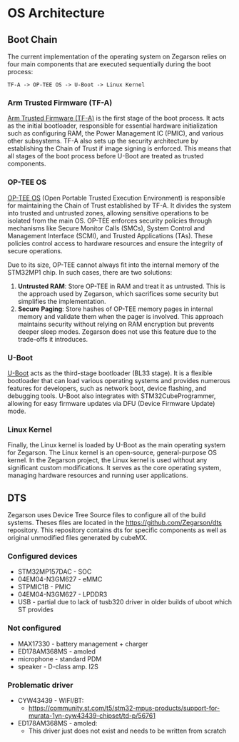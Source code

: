 # OS Architecture

## Boot Chain

The current implementation of the operating system on Zegarson relies on four main components that are executed sequentially during the boot process:

`TF-A -> OP-TEE OS -> U-Boot -> Linux Kernel`

### Arm Trusted Firmware (TF-A)

[Arm Trusted Firmware (TF-A)](https://github.com/STMicroelectronics/arm-trusted-firmware/) is the first stage of the boot process. It acts as the initial bootloader, responsible for essential hardware initialization such as configuring RAM, the Power Management IC (PMIC), and various other subsystems. TF-A also sets up the security architecture by establishing the Chain of Trust if image signing is enforced. This means that all stages of the boot process before U-Boot are treated as trusted components.

### OP-TEE OS

[OP-TEE OS](https://github.com/STMicroelectronics/optee_os/) (Open Portable Trusted Execution Environment) is responsible for maintaining the Chain of Trust established by TF-A. It divides the system into trusted and untrusted zones, allowing sensitive operations to be isolated from the main OS. OP-TEE enforces security policies through mechanisms like Secure Monitor Calls (SMCs), System Control and Management Interface (SCMI), and Trusted Applications (TAs). These policies control access to hardware resources and ensure the integrity of secure operations.

Due to its size, OP-TEE cannot always fit into the internal memory of the STM32MP1 chip. In such cases, there are two solutions:

1. **Untrusted RAM**: Store OP-TEE in RAM and treat it as untrusted. This is the approach used by Zegarson, which sacrifices some security but simplifies the implementation.
2. **Secure Paging**: Store hashes of OP-TEE memory pages in internal memory and validate them when the pager is involved. This approach maintains security without relying on RAM encryption but prevents deeper sleep modes. Zegarson does not use this feature due to the trade-offs it introduces.

### U-Boot

[U-Boot](https://github.com/STMicroelectronics/u-boot/) acts as the third-stage bootloader (BL33 stage). It is a flexible bootloader that can load various operating systems and provides numerous features for developers, such as network boot, device flashing, and debugging tools. U-Boot also integrates with STM32CubeProgrammer, allowing for easy firmware updates via DFU (Device Firmware Update) mode.

### Linux Kernel

Finally, the Linux kernel is loaded by U-Boot as the main operating system for Zegarson. The Linux kernel is an open-source, general-purpose OS kernel. In the Zegarson project, the Linux kernel is used without any significant custom modifications. It serves as the core operating system, managing hardware resources and running user applications.

## DTS

Zegarson uses Device Tree Source files to configure all of the build systems. Theses files are located in the https://github.com/Zegarson/dts repository. This repository contains dts for specific components as well as original unmodified files generated by cubeMX.

### Configured devices

- STM32MP157DAC - SOC
- 04EM04-N3GM627 - eMMC
- STPMIC1B - PMIC
- 04EM04-N3GM627 - LPDDR3
- USB - partial due to lack of tusb320 driver in older builds of uboot which ST provides

### Not configured

- MAX17330 - battery management + charger
- ED178AM368MS - amoled
- microphone - standard PDM
- speaker - D-class amp. I2S

### Problematic driver

- CYW43439 - WIFI/BT:
  - https://community.st.com/t5/stm32-mpus-products/support-for-murata-1yn-cyw43439-chipset/td-p/56761
- ED178AM368MS - amoled:
  - This driver just does not exist and needs to be written from scratch
